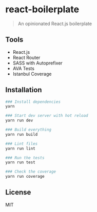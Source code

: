# react-boilerplate

> An opinionated React.js boilerplate

## Tools
* React.js
* React Router
* SASS with Autoprefixer
* AVA Tests
* Istanbul Coverage

## Installation

``` bash
### Install dependencies
yarn

### Start dev server with hot reload
yarn run dev

### Build everything
yarn run build

### Lint files
yarn run lint

### Run the tests
yarn run test

### Check the coverage
yarn run coverage
```

## License
MIT
